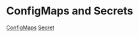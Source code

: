 # ConfigMaps and Secrets

[ConfigMaps](https://kubernetes.io/docs/concepts/configuration/configmap/)
[Secret](https://kubernetes.io/docs/concepts/configuration/secret/)
